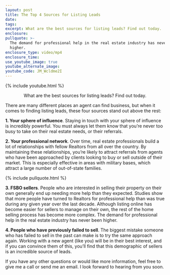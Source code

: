 ```yaml
---
layout: post
title: The Top 4 Sources for Listing Leads
date:
tags:
excerpt: What are the best sources for listing leads? Find out today.
enclosure:
pullquote: >-
  The demand for professional help in the real estate industry has never been
  higher.
enclosure_type: video/mp4
enclosure_time:
use_youtube_image: true
youtube_alternate_image:
youtube_code: JM_Wcldme2I
---
```


{% include youtube.html %}<center>What are the best sources for listing leads? Find out today.</center>

There are many different places an agent can find business, but when it comes to finding listing leads, these four sources stand out above the rest:

**1\. Your sphere of influence**. Staying in touch with your sphere of influence is incredibly powerful. You must always let them know that you’re never too busy to take on their real estate needs, or their referrals.

**2\. Your professional network**. Over time, real estate professionals build a lot of relationships with fellow Realtors from all over the country. By maintaining these relationships, you’re likely to attract referrals from agents who have been approached by clients looking to buy or sell outside of their market. This is especially effective in areas with military bases, which attract a large number of out-of-state families.

{% include pullquote.html %}

**3\. FSBO sellers**. People who are interested in selling their property on their own generally end up needing more help than they expected. Studies show that more people have turned to Realtors for professional help than was true during any given year over the last decade. Although listing online has become easier for sellers to manage on their own, the rest of the home selling process has become more complex. The demand for professional help in the real estate industry has never been higher.

**4\. People who have previously failed to sell**. The biggest mistake someone who has failed to sell in the past can make is to try the same approach again. Working with a new agent (like you) will be in their best interest, and if you can convince them of this, you’ll find that this demographic of sellers is an incredible source of leads.

If you have any other questions or would like more information, feel free to give me a call or send me an email. I look forward to hearing from you soon.